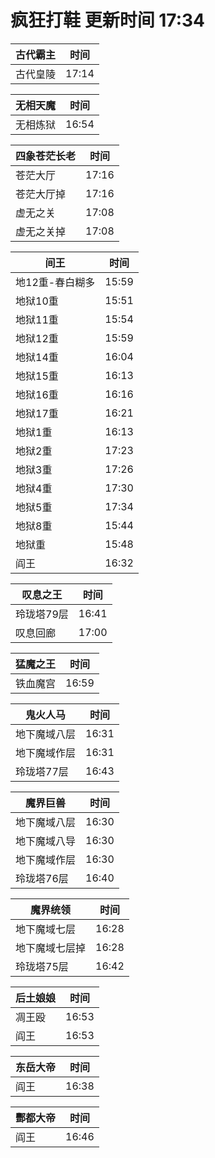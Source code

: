 # 疯狂打鞋 更新时间 17:34

| 古代霸主   | 时间    |
|--------|-------|
| 古代皇陵 | 17:14 |

| 无相天魔   | 时间    |
|--------|-------|
| 无相炼狱 | 16:54 |

| 四象苍茫长老   | 时间    |
|--------|-------|
| 苍茫大厅 | 17:16 |
| 苍茫大厅掉 | 17:16 |
| 虚无之关 | 17:08 |
| 虚无之关掉 | 17:08 |

| 间王   | 时间    |
|--------|-------|
| 地12重-春白糊多 | 15:59 |
| 地狱10重 | 15:51 |
| 地狱11重 | 15:54 |
| 地狱12重 | 15:59 |
| 地狱14重 | 16:04 |
| 地狱15重 | 16:13 |
| 地狱16重 | 16:16 |
| 地狱17重 | 16:21 |
| 地狱1重 | 16:13 |
| 地狱2重 | 17:23 |
| 地狱3重 | 17:26 |
| 地狱4重 | 17:30 |
| 地狱5重 | 17:34 |
| 地狱8重 | 15:44 |
| 地狱重 | 15:48 |
| 阎王 | 16:32 |

| 叹息之王   | 时间    |
|--------|-------|
| 玲珑塔79层 | 16:41 |
| 叹息回廊 | 17:00 |

| 猛魔之王   | 时间    |
|--------|-------|
| 铁血魔宫 | 16:59 |

| 鬼火人马   | 时间    |
|--------|-------|
| 地下魔域八层 | 16:31 |
| 地下魔域作层 | 16:31 |
| 玲珑塔77层 | 16:43 |

| 魔界巨兽   | 时间    |
|--------|-------|
| 地下魔域八层 | 16:30 |
| 地下魔域八导 | 16:30 |
| 地下魔域作层 | 16:30 |
| 玲珑塔76层 | 16:40 |

| 魔界统领   | 时间    |
|--------|-------|
| 地下魔域七层 | 16:28 |
| 地下魔域七层掉 | 16:28 |
| 玲珑塔75层 | 16:42 |

| 后土娘娘   | 时间    |
|--------|-------|
| 凋王殴 | 16:53 |
| 阎王 | 16:53 |

| 东岳大帝   | 时间    |
|--------|-------|
| 阎王 | 16:38 |

| 酆都大帝   | 时间    |
|--------|-------|
| 阎王 | 16:46 |